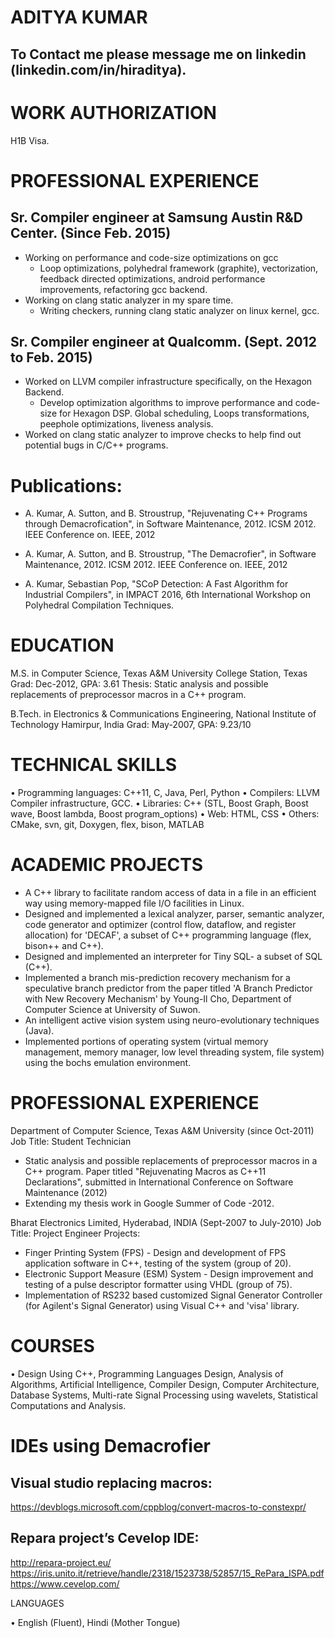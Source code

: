 # ADITYA KUMAR

## To Contact me please message me on linkedin (linkedin.com/in/hiraditya).

# WORK AUTHORIZATION
H1B Visa.

# PROFESSIONAL EXPERIENCE

## Sr. Compiler engineer at Samsung Austin R&D Center. (Since Feb. 2015)

* Working on performance and code-size optimizations on gcc
  - Loop optimizations, polyhedral framework (graphite), vectorization, feedback directed optimizations, android performance improvements, refactoring gcc backend.
* Working on clang static analyzer in my spare time.
  - Writing checkers, running clang static analyzer on linux kernel, gcc.


## Sr. Compiler engineer at Qualcomm. (Sept. 2012 to Feb. 2015)

* Worked on LLVM compiler infrastructure specifically, on the Hexagon Backend.
  - Develop optimization algorithms to improve performance and code-size for Hexagon DSP. Global scheduling, Loops transformations, peephole optimizations, liveness analysis.
* Worked on clang static analyzer to improve checks to help find out potential bugs in C/C++ programs.


# Publications:

* A. Kumar, A. Sutton, and B. Stroustrup, "Rejuvenating C++ Programs through Demacrofication", in Software Maintenance, 2012. ICSM 2012. IEEE Conference on. IEEE, 2012

* A. Kumar, A. Sutton, and B. Stroustrup, "The Demacrofier", in Software Maintenance, 2012. ICSM 2012. IEEE Conference on. IEEE, 2012

* A. Kumar, Sebastian Pop, "SCoP Detection: A Fast Algorithm for Industrial Compilers", in IMPACT 2016, 6th International Workshop on Polyhedral Compilation Techniques.

# EDUCATION

M.S. in Computer Science, Texas A&M University College Station, Texas
Grad: Dec-2012, GPA: 3.61
Thesis: Static analysis and possible replacements of preprocessor macros in a C++ program.

B.Tech. in Electronics & Communications Engineering, National Institute of Technology Hamirpur, India
Grad: May-2007, GPA: 9.23/10

# TECHNICAL SKILLS

• Programming languages: C++11, C, Java, Perl, Python
• Compilers: LLVM Compiler infrastructure, GCC.
• Libraries: C++ (STL, Boost Graph, Boost wave, Boost lambda, Boost program_options)
• Web: HTML, CSS
• Others: CMake, svn, git, Doxygen, flex, bison, MATLAB

# ACADEMIC PROJECTS

* A C++ library to facilitate random access of data in a file in an efficient way using memory-mapped file I/O facilities in Linux.
* Designed and implemented a lexical analyzer, parser, semantic analyzer, code generator and optimizer (control flow, dataflow, and register allocation) for 'DECAF', a subset of C++ programming language (flex, bison++ and C++).
* Designed and implemented an interpreter for Tiny SQL- a subset of SQL (C++).
* Implemented a branch mis-prediction recovery mechanism for a speculative branch predictor from the paper titled 'A Branch Predictor with New Recovery Mechanism' by Young-Il Cho, Department of Computer Science at University of Suwon.
* An intelligent active vision system using neuro-evolutionary techniques (Java).
* Implemented portions of operating system (virtual memory management, memory manager, low level threading system, file system) using the bochs emulation environment.

# PROFESSIONAL EXPERIENCE

Department of Computer Science, Texas A&M University (since Oct-2011)
Job Title: Student Technician
* Static analysis and possible replacements of preprocessor macros in a C++ program.
Paper titled "Rejuvenating Macros as C++11 Declarations", submitted in International Conference on Software Maintenance (2012)
* Extending my thesis work in Google Summer of Code -2012.

Bharat Electronics Limited, Hyderabad, INDIA (Sept-2007 to July-2010)
Job Title: Project Engineer
Projects:
* Finger Printing System (FPS) - Design and development of FPS application software in C++, testing of the system (group of 20).
* Electronic Support Measure (ESM) System - Design improvement and testing of a pulse descriptor formatter using VHDL (group of 75).
* Implementation of RS232 based customized Signal Generator Controller (for Agilent's Signal Generator) using Visual C++ and 'visa' library.

# COURSES

• Design Using C++, Programming Languages Design, Analysis of Algorithms, Artificial Intelligence, Compiler Design, Computer Architecture, Database Systems, Multi-rate Signal Processing using wavelets, Statistical Computations and Analysis.

# IDEs using Demacrofier
## Visual studio replacing macros:
https://devblogs.microsoft.com/cppblog/convert-macros-to-constexpr/

## Repara project’s Cevelop IDE:
http://repara-project.eu/ https://iris.unito.it/retrieve/handle/2318/1523738/52857/15_RePara_ISPA.pdf
https://www.cevelop.com/


LANGUAGES

• English (Fluent), Hindi (Mother Tongue)
